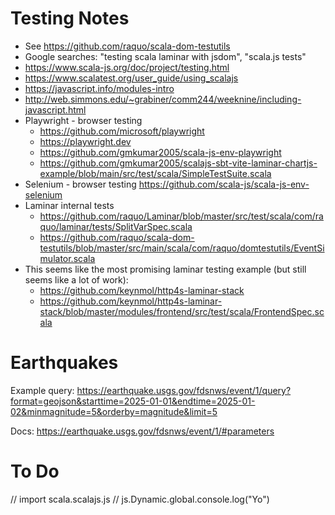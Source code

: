 # Testing Notes

* See https://github.com/raquo/scala-dom-testutils
* Google searches: "testing scala laminar with jsdom", "scala.js tests"
* https://www.scala-js.org/doc/project/testing.html
* https://www.scalatest.org/user_guide/using_scalajs
* https://javascript.info/modules-intro
* http://web.simmons.edu/~grabiner/comm244/weeknine/including-javascript.html
* Playwright - browser testing
  * https://github.com/microsoft/playwright
  * https://playwright.dev
  * https://github.com/gmkumar2005/scala-js-env-playwright
  * https://github.com/gmkumar2005/scalajs-sbt-vite-laminar-chartjs-example/blob/main/src/test/scala/SimpleTestSuite.scala
* Selenium - browser testing
  https://github.com/scala-js/scala-js-env-selenium
* Laminar internal tests
  * https://github.com/raquo/Laminar/blob/master/src/test/scala/com/raquo/laminar/tests/SplitVarSpec.scala  
  * https://github.com/raquo/scala-dom-testutils/blob/master/src/main/scala/com/raquo/domtestutils/EventSimulator.scala
* This seems like the most promising laminar testing example (but still seems like a lot of work):
  * https://github.com/keynmol/http4s-laminar-stack
  * https://github.com/keynmol/http4s-laminar-stack/blob/master/modules/frontend/src/test/scala/FrontendSpec.scala

# Earthquakes

Example query:
https://earthquake.usgs.gov/fdsnws/event/1/query?format=geojson&starttime=2025-01-01&endtime=2025-01-02&minmagnitude=5&orderby=magnitude&limit=5

Docs:
https://earthquake.usgs.gov/fdsnws/event/1/#parameters

# To Do
// import scala.scalajs.js
// js.Dynamic.global.console.log("Yo")